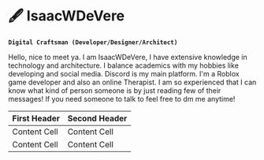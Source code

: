 # 🖋 IsaacWDeVere

**`Digital Craftsman (Developer/Designer/Architect)`**

Hello, nice to meet ya.  I am IsaacWDeVere, I have extensive knowledge in technology and architecture. I balance academics with my hobbies like developing and social media. Discord is my main platform. I'm a Roblox game developer and also an online Therapist.  I am so experienced that I can know what kind of person someone is by just reading few of their messages! If you need someone to talk to feel free to dm me anytime!

| First Header  | Second Header |
| ------------- | ------------- |
| Content Cell  | Content Cell  |
| Content Cell  | Content Cell  |
